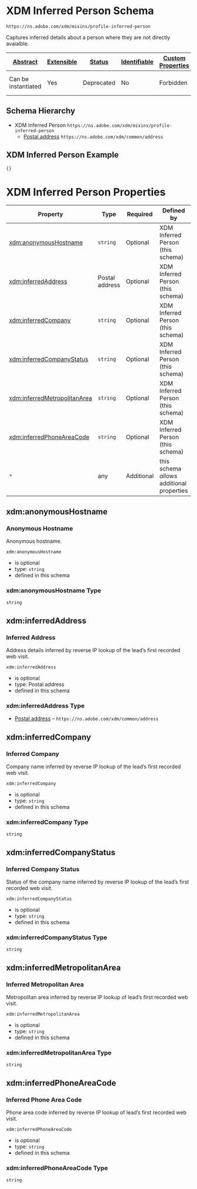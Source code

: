 
# XDM Inferred Person Schema

```
https://ns.adobe.com/xdm/mixins/profile-inferred-person
```

Captures inferred details about a person where they are not directly avaialble.

| [Abstract](../../../abstract.md) | [Extensible](../../../extensions.md) | [Status](../../../status.md) | [Identifiable](../../../id.md) | [Custom Properties](../../../extensions.md) | [Additional Properties](../../../extensions.md) | Defined In |
|----------------------------------|--------------------------------------|------------------------------|--------------------------------|---------------------------------------------|-------------------------------------------------|------------|
| Can be instantiated | Yes | Deprecated | No | Forbidden | Permitted | [fieldgroups/profile/profile-inferred-person.schema.json](fieldgroups/profile/profile-inferred-person.schema.json) |
## Schema Hierarchy

* XDM Inferred Person `https://ns.adobe.com/xdm/mixins/profile-inferred-person`
  * [Postal address](../../datatypes/demographic/address.schema.md) `https://ns.adobe.com/xdm/common/address`


## XDM Inferred Person Example
```json
{}
```

# XDM Inferred Person Properties

| Property | Type | Required | Defined by |
|----------|------|----------|------------|
| [xdm:anonymousHostname](#xdmanonymoushostname) | `string` | Optional | XDM Inferred Person (this schema) |
| [xdm:inferredAddress](#xdminferredaddress) | Postal address | Optional | XDM Inferred Person (this schema) |
| [xdm:inferredCompany](#xdminferredcompany) | `string` | Optional | XDM Inferred Person (this schema) |
| [xdm:inferredCompanyStatus](#xdminferredcompanystatus) | `string` | Optional | XDM Inferred Person (this schema) |
| [xdm:inferredMetropolitanArea](#xdminferredmetropolitanarea) | `string` | Optional | XDM Inferred Person (this schema) |
| [xdm:inferredPhoneAreaCode](#xdminferredphoneareacode) | `string` | Optional | XDM Inferred Person (this schema) |
| `*` | any | Additional | this schema *allows* additional properties |

## xdm:anonymousHostname
### Anonymous Hostname

Anonymous hostname.

`xdm:anonymousHostname`
* is optional
* type: `string`
* defined in this schema

### xdm:anonymousHostname Type


`string`






## xdm:inferredAddress
### Inferred Address

Address details inferred by reverse IP lookup of the lead’s first recorded web visit.

`xdm:inferredAddress`
* is optional
* type: Postal address
* defined in this schema

### xdm:inferredAddress Type


* [Postal address](../../datatypes/demographic/address.schema.md) – `https://ns.adobe.com/xdm/common/address`





## xdm:inferredCompany
### Inferred Company

Company name inferred by reverse IP lookup of the lead’s first recorded web visit.

`xdm:inferredCompany`
* is optional
* type: `string`
* defined in this schema

### xdm:inferredCompany Type


`string`






## xdm:inferredCompanyStatus
### Inferred Company Status

Status of the company name inferred by reverse IP lookup of the lead’s first recorded web visit.

`xdm:inferredCompanyStatus`
* is optional
* type: `string`
* defined in this schema

### xdm:inferredCompanyStatus Type


`string`






## xdm:inferredMetropolitanArea
### Inferred Metropolitan Area

Metropolitan area inferred by reverse IP lookup of lead’s first recorded web visit.

`xdm:inferredMetropolitanArea`
* is optional
* type: `string`
* defined in this schema

### xdm:inferredMetropolitanArea Type


`string`






## xdm:inferredPhoneAreaCode
### Inferred Phone Area Code

Phone area code inferred by reverse IP lookup of lead’s first recorded web visit.

`xdm:inferredPhoneAreaCode`
* is optional
* type: `string`
* defined in this schema

### xdm:inferredPhoneAreaCode Type


`string`





